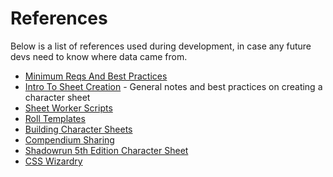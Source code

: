 # References

Below is a list of references used during development, in case any future devs need to know where data came from.

* [Minimum Reqs And Best Practices](https://roll20.zendesk.com/hc/en-us/articles/360037773453)
* [Intro To Sheet Creation](https://roll20.zendesk.com/hc/en-us/articles/360037773413-Intro-to-Sheet-Creation) - General notes and best practices on creating a character sheet
* [Sheet Worker Scripts](https://roll20.zendesk.com/hc/en-us/articles/360037773513-Sheet-Worker-Scripts)
* [Roll Templates](https://roll20.zendesk.com/hc/en-us/articles/360037257334)
* [Building Character Sheets](https://roll20.zendesk.com/hc/en-us/articles/360037773113-Character-Sheets)
* [Compendium Sharing](https://roll20.zendesk.com/hc/en-us/articles/360037258674-Compendium-Sharing)
* [Shadowrun 5th Edition Character Sheet](https://github.com/Roll20/roll20-character-sheets/tree/master/Shadowrun5thEdition)
* [CSS Wizardry](https://wiki.roll20.net/CSS_Wizardry)